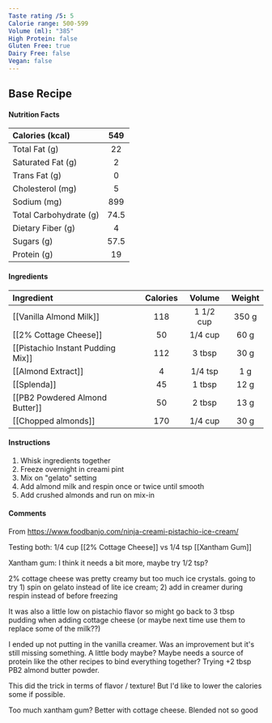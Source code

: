 ```yaml
---
Taste rating /5: 5
Calorie range: 500-599
Volume (ml): "385"
High Protein: false
Gluten Free: true
Dairy Free: false
Vegan: false
---
```

## Base Recipe
#### Nutrition Facts
| Calories (kcal) | 549 |
| :-- | :--: |
| Total Fat (g) | 22 |
| Saturated Fat (g) | 2 |
| Trans Fat (g) | 0 |
| Cholesterol (mg) | 5 |
| Sodium (mg) | 899 |
| Total Carbohydrate (g) | 74.5 |
| Dietary Fiber (g) | 4 |
| Sugars (g) | 57.5 |
| Protein (g) | 19 |
#### Ingredients
| Ingredient | Calories | Volume | Weight |
| :-- | :--: | :--: | :--: |
| [[Vanilla Almond Milk]] | 118 | 1 1/2 cup | 350 g |
| [[2% Cottage Cheese]] | 50 | 1/4 cup | 60 g |
| [[Pistachio Instant Pudding Mix]] | 112 | 3 tbsp | 30 g |
| [[Almond Extract]] | 4 | 1/4 tsp | 1 g |
| [[Splenda]] | 45 | 1 tbsp | 12 g |
| [[PB2 Powdered Almond Butter]] | 50 | 2 tbsp | 13 g |
| [[Chopped almonds]] | 170 | 1/4 cup | 30 g |
#### Instructions

1. Whisk ingredients together
2. Freeze overnight in creami pint
3. Mix on "gelato" setting
4. Add almond milk and respin once or twice until smooth
5. Add crushed almonds and run on mix-in

#### Comments

From https://www.foodbanjo.com/ninja-creami-pistachio-ice-cream/

Testing both: 1/4 cup [[2% Cottage Cheese]] vs 1/4 tsp [[Xantham Gum]]

Xantham gum: I think it needs a bit more, maybe try 1/2 tsp?

2% cottage cheese was pretty creamy but too much ice crystals. going to try 1) spin on gelato instead of lite ice cream; 2) add in creamer during respin instead of before freezing 

It was also a little low on pistachio flavor so might go back to 3 tbsp pudding when adding cottage cheese (or maybe next time use them to replace some of the milk??)

I ended up not putting in the vanilla creamer. Was an improvement but it's still missing something. A little body maybe? Maybe needs a source of protein like the other recipes to bind everything together? Trying +2 tbsp PB2 almond butter powder.

This did the trick in terms of flavor / texture! But I'd like to lower the calories some if possible.

Too much xantham gum? Better with cottage cheese. Blended not so good